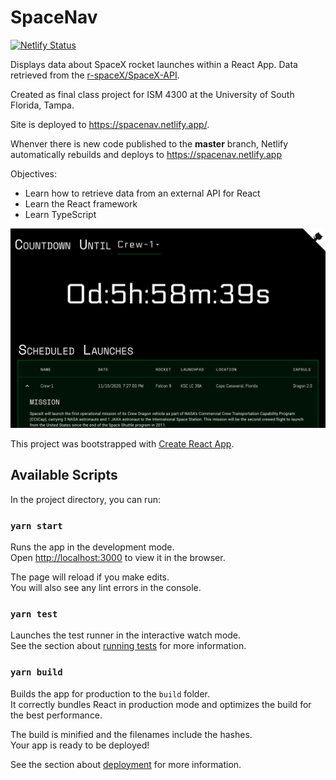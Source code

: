 # SpaceNav

[![Netlify Status](https://api.netlify.com/api/v1/badges/0040183c-5ca5-4fc0-bc07-7f66f0dd7815/deploy-status)](https://app.netlify.com/sites/spacenav/deploys)

Displays data about SpaceX rocket launches within a React App. Data retrieved from the [r-spaceX/SpaceX-API](https://github.com/r-spacex/SpaceX-API).

Created as final class project for ISM 4300 at the University of South Florida, Tampa.

Site is deployed to <https://spacenav.netlify.app/>.

Whenver there is new code published to the **master** branch, Netlify automatically rebuilds and deploys to <https://spacenav.netlify.app>

Objectives:

- Learn how to retrieve data from an external API for React
- Learn the React framework
- Learn TypeScript

![preview](./.github/preview.png)

This project was bootstrapped with [Create React App](https://github.com/facebook/create-react-app).

## Available Scripts

In the project directory, you can run:

### `yarn start`

Runs the app in the development mode.\
Open [http://localhost:3000](http://localhost:3000) to view it in the browser.

The page will reload if you make edits.\
You will also see any lint errors in the console.

### `yarn test`

Launches the test runner in the interactive watch mode.\
See the section about [running tests](https://facebook.github.io/create-react-app/docs/running-tests) for more information.

### `yarn build`

Builds the app for production to the `build` folder.\
It correctly bundles React in production mode and optimizes the build for the best performance.

The build is minified and the filenames include the hashes.\
Your app is ready to be deployed!

See the section about [deployment](https://facebook.github.io/create-react-app/docs/deployment) for more information.
